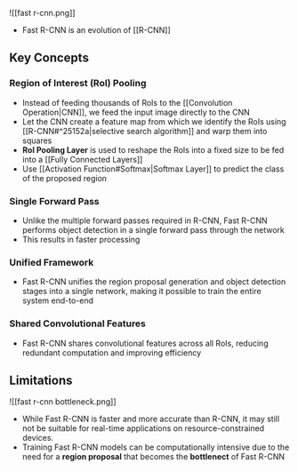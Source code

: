 ![[fast r-cnn.png]]
- Fast R-CNN is an evolution of [[R-CNN]] 
## Key Concepts
### Region of Interest (RoI) Pooling
- Instead of feeding thousands of RoIs to the [[Convolution Operation|CNN]], we feed the input image directly to the CNN
- Let the CNN create a feature map from which we identify the RoIs using [[R-CNN#^25152a|selective search algorithm]] and warp them into squares
- **RoI Pooling Layer** is used to reshape the RoIs into a fixed size to be fed into a [[Fully Connected Layers]]
- Use [[Activation Function#Softmax|Softmax Layer]] to predict the class of the proposed region
### Single Forward Pass
- Unlike the multiple forward passes required in R-CNN, Fast R-CNN performs object detection in a single forward pass through the network
- This results in faster processing
### Unified Framework
- Fast R-CNN unifies the region proposal generation and object detection stages into a single network, making it possible to train the entire system end-to-end
### Shared Convolutional Features
- Fast R-CNN shares convolutional features across all RoIs, reducing redundant computation and improving efficiency
## Limitations
![[fast r-cnn bottleneck.png]]
- While Fast R-CNN is faster and more accurate than R-CNN, it may still not be suitable for real-time applications on resource-constrained devices.
- Training Fast R-CNN models can be computationally intensive due to the need for a **region proposal** that becomes the **bottlenect** of Fast R-CNN
